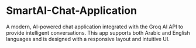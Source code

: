 # SmartAI-Chat-Application
A modern, AI-powered chat application integrated with the Groq AI API to provide intelligent conversations. This app supports both Arabic and English languages and is designed with a responsive layout and intuitive UI.
